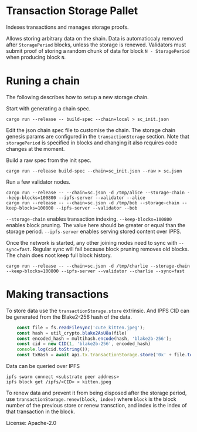 # Transaction Storage Pallet

Indexes transactions and manages storage proofs.

Allows storing arbitrary data on the shain. Data is automaticcaly removed after `StoragePeriod` blocks, unless the storage is renewed.
Validators must submit proof of storing a random chunk of data for block `N - StoragePeriod` when producing block `N`.

# Runing a chain

The following describes how to setup a new storage chain.

Start with generating a chain spec.
```
cargo run --release -- build-spec --chain=local > sc_init.json
```
Edit the json chain spec file to customise the chain. The storage chain genesis params are configured in the `transactionStorage` section.
Note that `storagePeriod` is specified in blocks and changing it also requires code changes at the moment.

Build a raw spec from the init spec.
```
cargo run --release build-spec --chain=sc_init.json --raw > sc.json
```
Run a few validator nodes.

```
cargo run --release -- --chain=sc.json -d /tmp/alice --storage-chain --keep-blocks=100800 --ipfs-server --validator --alice
cargo run --release -- --chain=sc.json -d /tmp/bob --storage-chain --keep-blocks=100800 --ipfs-server --validator --bob
```

`--storage-chain` enables transaction indexing.
`--keep-blocks=100800` enables block pruning. The value here should be greater or equal than the storage period.
`--ipfs-server` enables serving stored content over IPFS.

Once the network is started, any other joining nodes need to sync with `--sync=fast`. Regular sync will fail because block pruning removes old blocks. The chain does noot keep full block history.

```
cargo run --release -- --chain=sc.json -d /tmp/charlie --storage-chain --keep-blocks=100800 --ipfs-server --validator --charlie --sync=fast
```
# Making transactions

To store data use the `transactionStorage.store` extrinsic. And IPFS CID can be generated from the Blake2-256 hash of the data.

```js
	const file = fs.readFileSync('cute_kitten.jpeg');
	const hash = util_crypto.blake2AsU8a(file)
	const encoded_hash = multihash.encode(hash, 'blake2b-256');
	const cid = new CID(1, 'blake2b-256', encoded_hash)
	console.log(cid.toString());
	const txHash = await api.tx.transactionStorage.store('0x' + file.toString('hex')).signAndSend(alice);
```
Data can be queried over IPFS

```
ipfs swarm connect <substrate peer address>
ipfs block get /ipfs/<CID> > kitten.jpeg
```

To renew data and prevent it from being disposed after the storage period, use `transactionStorage.renew(block, index)`
where `block` is the block number of the previous store or renew transction, and index is the index of that transaction in the block.


License: Apache-2.0

